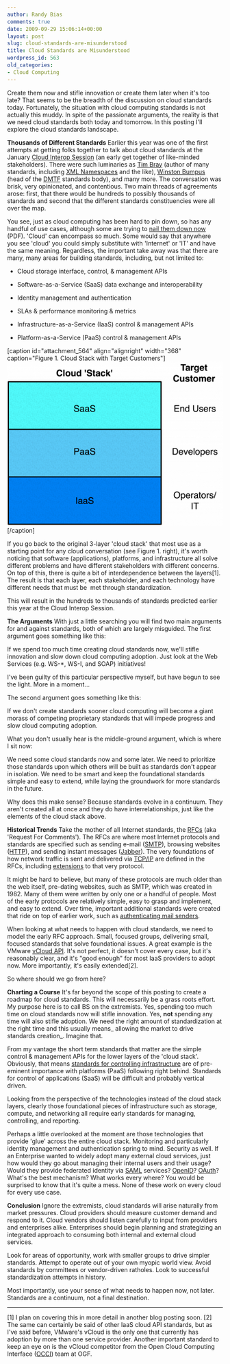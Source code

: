 ```yaml
---
author: Randy Bias
comments: true
date: 2009-09-29 15:06:14+00:00
layout: post
slug: cloud-standards-are-misunderstood
title: Cloud Standards are Misunderstood
wordpress_id: 563
old_categories:
- Cloud Computing
---
```


Create them now and stifle innovation or create them later when it's too late?  That seems to be the breadth of the discussion on cloud standards today.  Fortunately, the situation with cloud computing standards is not actually this muddy.  In spite of the passionate arguments, the reality is that we need cloud standards both today and tomorrow.  In this posting I'll explore the cloud standards landscape.

**Thousands of Different Standards**
Earlier this year was one of the first attempts at getting folks together to talk about cloud standards at the January [Cloud Interop Session](http://www.tbray.org/ongoing/When/200x/2009/01/20/Cloud-Interop) (an early get together of like-minded stakeholders).  There were such luminaries as [Tim Bray](http://www.tbray.org) (author of many standards, including [XML Namespaces](http://www.w3.org/TR/xml-names/) and the like), [Winston Bumpus](http://www.dmtf.org/about/officers/bios) (head of the [DMTF](http://www.dmtf.org) standards body), and many more.  The conversation was brisk, very opinionated, and contentious.  Two main threads of agreements arose: first, that there would be hundreds to possibly
thousands of standards and second that the different standards constituencies were all over the map.

You see, just as cloud computing has been hard to pin down, so has any handful of use cases, although some are trying to [nail them down now](http://opencloudmanifesto.org/Cloud_Computing_Use_Cases_Whitepaper-1_0.pdf) (PDF).  'Cloud' can encompass so much.  Some would say that anywhere you see 'cloud' you could simply substitute with 'Internet' or 'IT' and have the same meaning.  Regardless, the important take away was that there are many, many areas for building standards, including, but not limited to:



	
  * Cloud storage interface, control, & management APIs

	
  * Software-as-a-Service (SaaS) data exchange and interoperability

	
  * Identity management and authentication

	
  * SLAs & performance monitoring & metrics

	
  * Infrastructure-as-a-Service (IaaS) control & management APIs

	
  * Platform-as-a-Service (PaaS) control & management APIs


[caption id="attachment_564" align="alignright" width="368" caption="Figure 1. Cloud Stack with Target Customers"]![Figure 1. Cloud Stack with Target Customers](/assets/media/2009/09/cloud-stack-with-target-customers-1024x776.png)[/caption]

If you go back to the original 3-layer 'cloud stack' that most use as a starting point for any cloud conversation (see Figure 1. right), it's worth noticing that software (applications), platforms, and infrastructure all solve different problems and have different stakeholders with different concerns.  On top of this, there is quite a bit of interdependence between the layers[1].  The result is that each layer, each stakeholder, and each technology have different needs that must be  met through standardization.

This will result in the hundreds to thousands of standards predicted earlier this year at the Cloud Interop Session.

**The Arguments**
With just a little searching you will find two main arguments for and against standards, both of which are largely misguided.  The first argument goes something like this:


If we spend too much time creating cloud standards now, we'll stifle innovation and slow down cloud computing adoption.  Just look at the Web Services (e.g. WS-*, WS-I, and SOAP) initiatives!


I've been guilty of this particular perspective myself, but have begun to see the light. More in a moment...

The second argument goes something like this:


If we don't create standards sooner cloud computing will become a giant morass of competing proprietary standards that will impede progress and slow cloud computing adoption.


What you don't usually hear is the middle-ground argument, which is where I sit now:


We need some cloud standards now and some later.  We need to prioritize those standards upon which others will be built as standards don't appear in isolation.  We need to be smart and keep the foundational standards simple and easy to extend, while laying the groundwork for more standards in the future.


Why does this make sense?  Because standards evolve in a continuum.  They aren't created all at once and they do have interrelationships, just like the elements of the cloud stack above.

**Historical Trends**
Take the mother of all Internet standards, the [RFCs](http://en.wikipedia.org/wiki/Request_for_Comments) (aka 'Request For Comments').  The RFCs are where most Internet protocols and standards are specified such as sending e-mail ([SMTP](http://www.faqs.org/rfcs/rfc821.html)), browsing websites ([HTTP](http://www.faqs.org/rfcs/rfc1945.html)), and sending instant messages ([Jabber](http://www.ietf.org/rfc/rfc3920.txt)).  The very foundations of how network traffic is sent and delivered via [TCP/IP](http://www.faqs.org/rfcs/rfc793.html) are defined in the RFCs, including [extensions](http://www.ietf.org/rfc/rfc1323.txt) to that very protocol.

It might be hard to believe, but many of these protocols are much older than the web itself, pre-dating websites, such as SMTP, which was created in 1982.  Many of them were written by only one or a handful of people.  Most of the early protocols are relatively simple, easy to grasp and implement, and easy to extend.  Over time, important additional standards were created that ride on top of earlier work, such as [authenticating mail senders](http://www.faqs.org/rfcs/rfc2554.html).

When looking at what needs to happen with cloud standards, we need to model the early RFC approach.  Small, focused groups, delivering small, focused standards that solve foundational issues.  A great example is the VMware [vCloud API](http://www.vmware.com/go/vcloudapi).  It's not perfect, it doesn't cover every case, but it's reasonably clear, and it's "good enough" for most IaaS providers to adopt now.  More importantly, it's easily extended[2].

So where should we go from here?

**Charting a Course**
It's far beyond the scope of this posting to create a roadmap for cloud standards.  This will necessarily be a grass roots effort.  My purpose here is to call BS on the extremists.  Yes, spending too much time on cloud standards now will stifle innovation.  Yes, **not** spending any time will also stifle adoption.  We need the right amount of standardization at the right time and this usually means_ allowing the market to drive standards creation_.  Imagine that.

From my vantage the short term standards that matter are the simple control & management APIs for the lower layers of the 'cloud stack'.  Obviously, that means [standards for controlling infrastructure](http://www.occi-wg.org/doku.php) are of pre-eminent importance with platforms (PaaS) following right behind.  Standards for control of applications (SaaS) will be difficult and probably vertical driven.

Looking from the perspective of the technologies instead of the cloud stack layers, clearly those foundational pieces of infrastructure such as storage, compute, and networking all require early standards for managing, controlling, and reporting.

Perhaps a little overlooked at the moment are those technologies that provide 'glue' across the entire cloud stack.  Monitoring and particularly identity management and authentication spring to mind.  Security as well.  If an Enterprise wanted to widely adopt many external cloud services, just how would they go about managing their internal users and their usage?  Would they provide federated identity via [SAML](http://en.wikipedia.org/wiki/SAML) services?  [OpenID](http://en.wikipedia.org/wiki/OpenID)?  [OAuth](http://en.wikipedia.org/wiki/OAuth)?  What's the best mechanism?  What works every where?  You would be surprised to know that it's quite a mess.  None of these work on every cloud for every use case.

**Conclusion**
Ignore the extremists, cloud standards will arise naturally from market pressures.  Cloud providers should measure customer demand and respond to it.  Cloud vendors should listen carefully to input from providers and enterprises alike.  Enterprises should begin planning and strategizing an integrated approach to consuming both internal and external cloud services.

Look for areas of opportunity, work with smaller groups to drive simpler standards.  Attempt to operate out of your own myopic world view.  Avoid standards by committees or vendor-driven ratholes.  Look to successful standardization attempts in history.

Most importantly, use your sense of what needs to happen now, not later.  Standards are a continuum, not a final destination.



* * *

[1] I plan on covering this in more detail in another blog posting soon.
[2] The same can certainly be said of other IaaS cloud API standards, but as I've said before, VMware's vCloud is the only one that currently has adoption by more than one service provider.  Another important standard to keep an eye on is the vCloud competitor from the Open Cloud Computing Interface ([OCCI](http://www.occi-wg.org/doku.php)) team at OGF.
